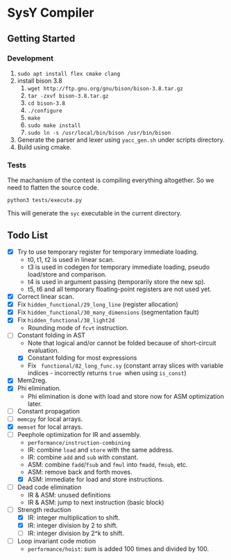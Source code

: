 # SysY Compiler

## Getting Started

### Development

1. `sudo apt install flex cmake clang`
2. install bison 3.8
   1. `wget http://ftp.gnu.org/gnu/bison/bison-3.8.tar.gz`
   2. `tar -zxvf bison-3.8.tar.gz`
   3. `cd bison-3.8`
   4. `./configure`
   5. `make`
   6. `sudo make install`
   7. `sudo ln -s /usr/local/bin/bison /usr/bin/bison`
3. Generate the parser and lexer using `yacc_gen.sh` under scripts directory.
4. Build using cmake.

### Tests

The machanism of the contest is compiling everything altogether. So we need to flatten the source code.

```shell
python3 tests/execute.py
```

This will generate the `syc` executable in the current directory.

## Todo List

- [x] Try to use temporary register for temporary immediate loading.
  - t0, t1, t2 is used in linear scan.
  - t3 is used in codegen for temporary immediate loading, pseudo load/store and comparison.
  - t4 is used in argument passing (temporarily store the new sp).
  - t5, t6 and all temporary floating-point registers are not used yet.
- [x] Correct linear scan.
- [x] Fix `hidden_functional/29_long_line` (register allocation)
- [x] Fix `hidden_functional/30_many_dimensions` (segmentation fault)
- [x] Fix `hidden_functional/38_light2d`
  - Rounding mode of `fcvt` instruction.
- [ ] Constant folding in AST
  - Note that logical and/or cannot be folded because of short-circuit evaluation.
  - [x] Constant folding for most expressions
  - Fix ` functional/82_long_func.sy` (constant array slices with variable indices - incorrectly returns  `true `when using `is_const`)
- [x] Mem2reg.
- [x] Phi elimination.
  - Phi elimination is done with load and store now for ASM optimization later.
- [ ] Constant propagation
- [ ] `memcpy` for local arrays.
- [x] `memset` for local arrays.
- [ ] Peephole optimization for IR and assembly.
  - `performance/instruction-combining`
  - IR: combine `load` and `store` with the same address.
  - IR: combine `add` and `sub` with constant.
  - ASM: combine `fadd`/`fsub` and `fmul` into `fmadd`, `fmsub`, etc.
  - ASM: remove back and forth moves.
  - [x] ASM: immediate for load and store instructions.
- [ ] Dead code elimination
  - IR & ASM: unused definitions
  - IR & ASM: jump to next instruction (basic block)
- [ ] Strength reduction
  - [x] IR: integer multiplication to shift.
  - [x] IR: integer division by 2 to shift.
  - [ ] IR: integer division by 2^k to shift.
- [ ] Loop invariant code motion
  - `performance/hoist`: sum is added 100 times and divided by 100.
